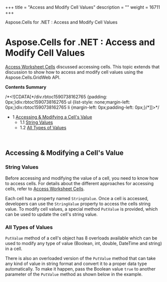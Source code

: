 +++
title = "Access and Modify Cell Values" 
description = "" 
weight = 16711 
+++

Aspose.Cells for .NET : Access and Modify Cell Values  

# Aspose.Cells for .NET : Access and Modify Cell Values


[Access Worksheet Cells](http://localhost:1313/cellsnet/developerguide/asposecellsgridweb/workingwithgridwebcells/access+worksheet+cells) discussed accessing cells. This topic extends that discussion to show how to access and modify cell values using the Aspose.Cells.GridWeb API.

**Contents Summary**

/\*<!\[CDATA\[\*/div.rbtoc1590738162765 {padding: 0px;}div.rbtoc1590738162765 ul {list-style: none;margin-left: 0px;}div.rbtoc1590738162765 li {margin-left: 0px;padding-left: 0px;}/\*\]\]>\*/

*   1 [Accessing & Modifying a Cell's Value](#AccessandModifyCellValues-Accessing&ModifyingaCell'sValue)
    *   1.1 [String Values](#AccessandModifyCellValues-StringValues)
    *   1.2 [All Types of Values](#AccessandModifyCellValues-AllTypesofValues)

 

## Accessing & Modifying a Cell's Value

### String Values

Before accessing and modifying the value of a cell, you need to know how to access cells. For details about the different approaches for accessing cells, refer to [Access Worksheet Cells](http://localhost:1313/cellsnet/developerguide/asposecellsgridweb/workingwithgridwebcells/access+worksheet+cells).

Each cell has a property named `StringValue`. Once a cell is accessed, developers can use the `StringValue` property to access the cells string value. To modify cell values, a special method `PutValue` is provided, which can be used to update the cell's string value.

### All Types of Values

`PutValue` method of a cell's object has 8 overloads available which can be used to modify any type of value (Boolean, int, double, DateTime and string) in a cell.

There is also an overloaded version of the `PutValue` method that can take any kind of value in string format and convert it to a proper data type automatically. To make it happen, pass the Boolean value `true` to another parameter of the `PutValue` method as shown below in the example.

